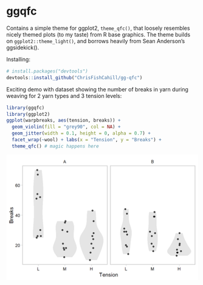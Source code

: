 <!-- README.md is generated from README.Rmd. Please edit that file -->

# ggqfc

Contains a simple theme for ggplot2, `theme_qfc()`, that loosely
resembles nicely themed plots (to my taste) from R base graphics. The
theme builds on `ggplot2::theme_light()`, and borrows heavily from Sean
Anderson’s ggsidekick().

Installing:

``` r
# install.packages("devtools")
devtools::install_github("ChrisFishCahill/gg-qfc")
```

Exciting demo with dataset showing the number of breaks in yarn during
weaving for 2 yarn types and 3 tension levels:

``` r
library(ggqfc)
library(ggplot2)
ggplot(warpbreaks, aes(tension, breaks)) + 
  geom_violin(fill = "grey90", col = NA) +
  geom_jitter(width = 0.1, height = 0, alpha = 0.7) +
  facet_wrap(~wool) + labs(x = "Tension", y = "Breaks") +
  theme_qfc() # magic happens here
```

<img src="README-figs/example-1.png" width="528" />
